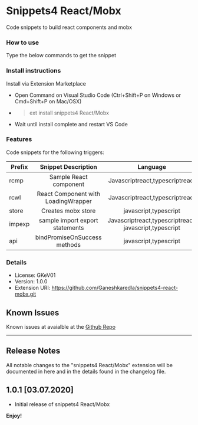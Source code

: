 # Snippets4 React/Mobx

Code snippets to build react components and mobx

### How to use

Type the below commands to get the snippet

### Install instructions

Install via Extension Marketplace

- Open Command on Visual Studio Code (Ctrl+Shift+P on Windows or Cmd+Shift+P on Mac/OSX)
- > ext install snippets4 React/Mobx
- Wait until install complete and restart VS Code

### Features

Code snippets for the following triggers:

| Prefix |         Snippet Description         |                        Language                        |
| ------ | :---------------------------------: | :----------------------------------------------------: |
| rcmp   |       Sample React component        |            Javascriptreact,typescriptreact             |
| rcwl   | React Component with LoadingWrapper |            Javascriptreact,typescriptreact             |
| store  |         Creates mobx store          |                 javascript,typescript                  |
| impexp |   sample import export statements   | Javascriptreact,typescriptreact, javascript,typescript |
| api    |    bindPromiseOnSuccess methods     |                 javascript,typescript                  |

### Details

- License: GKeV01
- Version: 1.0.0
- Extension URI: https://github.com/Ganeshkaredla/snippets4-react-mobx.git

## Known Issues

Known issues at avaialble at the [Github Repo](https://github.com/Ganeshkaredla/snippets4-react-mobx.git/issues)

---

## Release Notes

All notable changes to the "snippets4 React/Mobx" extension will be documented in here and in the details found in the changelog file.

## 1.0.1 [03.07.2020]

- Initial release of snippets4 React/Mobx

**Enjoy!**

